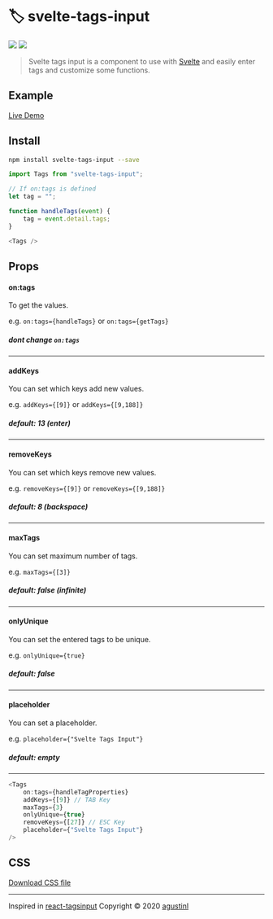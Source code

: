 # 🏷️ svelte-tags-input

<a href="https://www.npmjs.com/package/svelte-tags-input"><img src="https://img.shields.io/npm/v/svelte-tags-input.svg" /></a>
<a href="https://www.npmjs.com/package/svelte-tags-input"><img src="https://img.shields.io/npm/l/svelte-tags-input.svg" /></a>

> Svelte tags input is a component to use with [Svelte](https://svelte.dev/) and easily enter tags and customize some functions.

## Example

[Live Demo](https://svelte-tags-input-example.now.sh/)

## Install

```bash
npm install svelte-tags-input --save
```

```javascript
import Tags from "svelte-tags-input";

// If on:tags is defined
let tag = "";

function handleTags(event) {
    tag = event.detail.tags;
}		

<Tags />
```

## Props

#### on:tags
To get the values.

e.g. `on:tags={handleTags}` or `on:tags={getTags}`

##### **dont change `on:tags`**
---

#### addKeys
You can set which keys add new values.

e.g. `addKeys={[9]}` or `addKeys={[9,188]}`

##### **default: 13 (enter)**
---

#### removeKeys
You can set which keys remove new values.

e.g. `removeKeys={[9]}` or `removeKeys={[9,188]}`

##### **default: 8 (backspace)**
---

#### maxTags
You can set maximum number of tags.

e.g. `maxTags={[3]}`

##### **default: false (infinite)**
---

#### onlyUnique
You can set the entered tags to be unique.

e.g. `onlyUnique={true}`

##### **default: false**
---

#### placeholder
You can set a placeholder.

e.g. `placeholder={"Svelte Tags Input"}`

##### **default: empty**
---

```javascript
<Tags
    on:tags={handleTagProperties}
    addKeys={[9]} // TAB Key
    maxTags={3}
    onlyUnique={true}
    removeKeys={[27]} // ESC Key
    placeholder={"Svelte Tags Input"}
/>
```

## CSS

<a href="https://svelte-tags-input-example.now.sh/svelte-tags-input-css.css" download>Download CSS file</a>

---
Inspired in [react-tagsinput](https://github.com/olahol/react-tagsinput) 
Copyright © 2020 [agustinl](https://www.agustinl.dev/)
